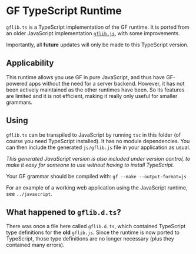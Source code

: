 # GF TypeScript Runtime

`gflib.ts` is a TypeScript implementation of the GF runtime.
It is ported from an older JavaScript implementation [`gflib.js`](../javascript/gflib.js),
with some improvements.

Importantly, all **future** updates will only be made to this TypeScript version.

## Applicability

This runtime allows you use GF in pure JavaScript, and thus have GF-powered apps without the need for a server backend.
However, it has not been actively maintained as the other runtimes have been.
So its features are limited and it is not efficient, making it really only useful for smaller grammars.

## Using

`gflib.ts` can be transpiled to JavaScript by running `tsc` in this folder (of course you need TypeScript installed).
It has no module dependencies.
You can then include the generated `js/gflib.js` file in your application as usual.

_This generated JavaScript version is also included under version control,
to make it easy for someone to use without having to install TypeScript._

Your GF grammar should be compiled with: `gf --make --output-format=js`

For an example of a working web application using the JavaScript runtime, see `../javascript`.

## What happened to `gflib.d.ts`?

There was once a file here called `gflib.d.ts`, which contained TypeScript type definitions for the **old** `gflib.js`.
Since the runtime is now ported to TypeScript, those type definitions are no longer necessary (plus they contained many errors).
